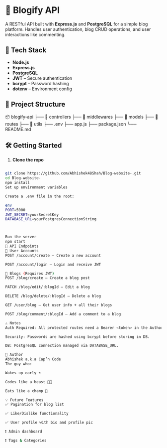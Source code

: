 # 📝 Blogify API

A RESTful API built with **Express.js** and **PostgreSQL** for a simple blog platform. Handles user authentication, blog CRUD operations, and user interactions like commenting.

## 🚀 Tech Stack

- **Node.js**
- **Express.js**
- **PostgreSQL**
- **JWT** – Secure authentication
- **bcrypt** – Password hashing
- **dotenv** – Environment config

## 📁 Project Structure

📦 blogify-api ├── 📂 controllers ├── 📂 middlewares ├── 📂 models ├── 📂 routes ├── 📂 utils ├── .env ├── app.js ├── package.json └── README.md

## 🛠️ Getting Started

1. **Clone the repo**

```bash

git clone https://github.com/Abhishek48Shah/Blog-website-.git
cd Blog-website-
npm install
Set up environment variables

Create a .env file in the root:

env
PORT=5000
JWT_SECRET=yourSecretKey
DATABASE_URL=yourPostgresConnectionString



Run the server
npm start
🔐 API Endpoints
🔸 User Accounts
POST /account/create – Create a new account

POST /account/login – Login and receive JWT

🔹 Blogs (Requires JWT)
POST /blog/create – Create a blog post

PATCH /blog/edit/:blogId – Edit a blog

DELETE /blog/delete/:blogId – Delete a blog

GET /user/blog – Get user info + all their blogs

POST /blog/comment/:blogId – Add a comment to a blog

⚠️ Notes
Auth Required: All protected routes need a Bearer <token> in the Authorization header.

Security: Passwords are hashed using bcrypt before storing in DB.

DB: PostgreSQL connection managed via DATABASE_URL.

👤 Author
Abhishek a.k.a Cap’n Code
The guy who:

Wakes up early ☀️

Codes like a beast 👨‍💻

Eats like a champ 🍛

💡 Future Features
✅ Pagination for blog list

✅ Like/Dislike functionality

✅ User profile with bio and profile pic

❗ Admin dashboard

❗ Tags & Categories


```
